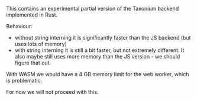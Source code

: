 This contains an experimental partial version of the Taxonium backend implemented in Rust.

Behaviour:
- without string interning it is significantly faster than the JS backend (but uses lots of memory)
- with string interning it is still a bit faster, but not extremely different. It also maybe still uses more memory than the JS version - we should figure that out.

With WASM we would have a 4 GB memory limit for the web worker, which is problematic.

For now we will not proceed with this.
